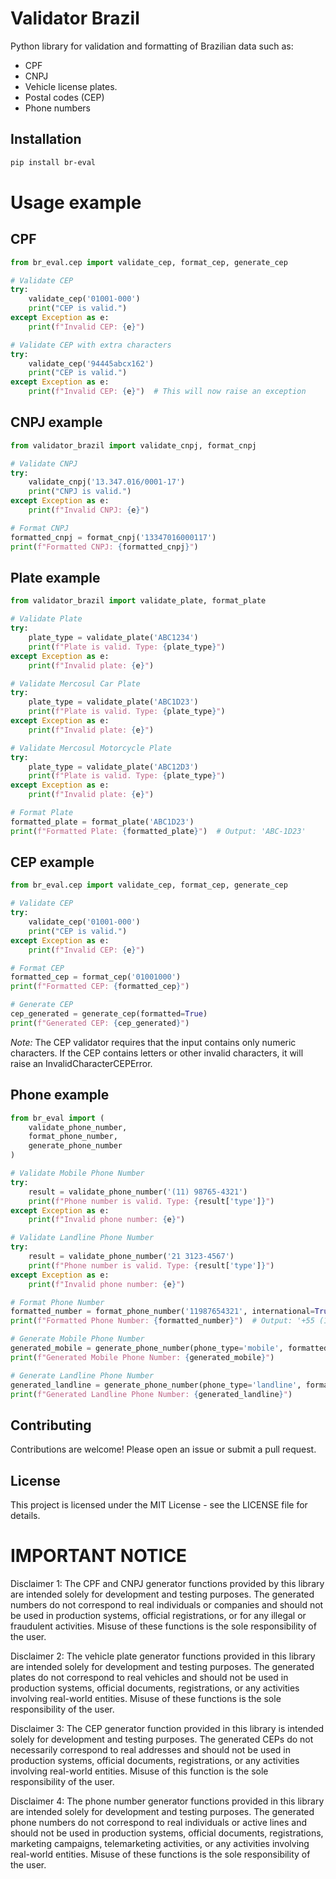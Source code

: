 # Validator Brazil

Python library for validation and formatting of Brazilian data such as:
- CPF
- CNPJ
- Vehicle license plates.
- Postal codes (CEP)
- Phone numbers

## Installation

```bash
pip install br-eval
```

# Usage example

## CPF

```python
from br_eval.cep import validate_cep, format_cep, generate_cep

# Validate CEP
try:
    validate_cep('01001-000')
    print("CEP is valid.")
except Exception as e:
    print(f"Invalid CEP: {e}")

# Validate CEP with extra characters
try:
    validate_cep('94445abcx162')
    print("CEP is valid.")
except Exception as e:
    print(f"Invalid CEP: {e}")  # This will now raise an exception

```

## CNPJ example

```python
from validator_brazil import validate_cnpj, format_cnpj

# Validate CNPJ
try:
    validate_cnpj('13.347.016/0001-17')
    print("CNPJ is valid.")
except Exception as e:
    print(f"Invalid CNPJ: {e}")

# Format CNPJ
formatted_cnpj = format_cnpj('13347016000117')
print(f"Formatted CNPJ: {formatted_cnpj}")
```

## Plate example

```python
from validator_brazil import validate_plate, format_plate

# Validate Plate
try:
    plate_type = validate_plate('ABC1234')
    print(f"Plate is valid. Type: {plate_type}")
except Exception as e:
    print(f"Invalid plate: {e}")

# Validate Mercosul Car Plate
try:
    plate_type = validate_plate('ABC1D23')
    print(f"Plate is valid. Type: {plate_type}")
except Exception as e:
    print(f"Invalid plate: {e}")

# Validate Mercosul Motorcycle Plate
try:
    plate_type = validate_plate('ABC12D3')
    print(f"Plate is valid. Type: {plate_type}")
except Exception as e:
    print(f"Invalid plate: {e}")

# Format Plate
formatted_plate = format_plate('ABC1D23')
print(f"Formatted Plate: {formatted_plate}")  # Output: 'ABC-1D23'
```

## CEP example

```python
from br_eval.cep import validate_cep, format_cep, generate_cep

# Validate CEP
try:
    validate_cep('01001-000')
    print("CEP is valid.")
except Exception as e:
    print(f"Invalid CEP: {e}")

# Format CEP
formatted_cep = format_cep('01001000')
print(f"Formatted CEP: {formatted_cep}")

# Generate CEP
cep_generated = generate_cep(formatted=True)
print(f"Generated CEP: {cep_generated}")
```
*Note:* The CEP validator requires that the input contains only numeric characters. If the CEP contains letters or other invalid characters, it will raise an InvalidCharacterCEPError.

## Phone example

```python
from br_eval import (
    validate_phone_number,
    format_phone_number,
    generate_phone_number
)

# Validate Mobile Phone Number
try:
    result = validate_phone_number('(11) 98765-4321')
    print(f"Phone number is valid. Type: {result['type']}")
except Exception as e:
    print(f"Invalid phone number: {e}")

# Validate Landline Phone Number
try:
    result = validate_phone_number('21 3123-4567')
    print(f"Phone number is valid. Type: {result['type']}")
except Exception as e:
    print(f"Invalid phone number: {e}")

# Format Phone Number
formatted_number = format_phone_number('11987654321', international=True)
print(f"Formatted Phone Number: {formatted_number}")  # Output: '+55 (11) 98765-4321'

# Generate Mobile Phone Number
generated_mobile = generate_phone_number(phone_type='mobile', formatted=True)
print(f"Generated Mobile Phone Number: {generated_mobile}")

# Generate Landline Phone Number
generated_landline = generate_phone_number(phone_type='landline', formatted=True)
print(f"Generated Landline Phone Number: {generated_landline}")
```

## Contributing

Contributions are welcome! Please open an issue or submit a pull request.

## License

This project is licensed under the MIT License - see the LICENSE file for details.

# IMPORTANT NOTICE

Disclaimer 1: The CPF and CNPJ generator functions provided by this library are intended solely for development and testing purposes. The generated numbers do not correspond to real individuals or companies and should not be used in production systems, official registrations, or for any illegal or fraudulent activities. Misuse of these functions is the sole responsibility of the user.

Disclaimer 2: The vehicle plate generator functions provided in this library are intended solely for development and testing purposes. The generated plates do not correspond to real vehicles and should not be used in production systems, official documents, registrations, or any activities involving real-world entities. Misuse of these functions is the sole responsibility of the user.

Disclaimer 3: The CEP generator function provided in this library is intended solely for development and testing purposes. The generated CEPs do not necessarily correspond to real addresses and should not be used in production systems, official documents, registrations, or any activities involving real-world entities. Misuse of this function is the sole responsibility of the user.

Disclaimer 4: The phone number generator functions provided in this library are intended solely for development and testing purposes. The generated phone numbers do not correspond to real individuals or active lines and should not be used in production systems, official documents, registrations, marketing campaigns, telemarketing activities, or any activities involving real-world entities. Misuse of these functions is the sole responsibility of the user.